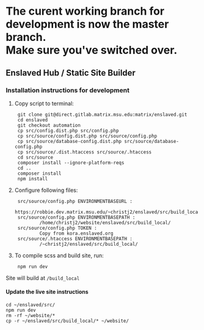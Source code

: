 # The curent working branch for development is now the master branch.<br />Make sure you've switched over.

## Enslaved Hub / Static Site Builder

### Installation instructions for development
1. Copy script to terminal:

        git clone git@direct.gitlab.matrix.msu.edu:matrix/enslaved.git
        cd enslaved
        git checkout automation
        cp src/config.dist.php src/config.php
        cp src/source/config.dist.php src/source/config.php
        cp src/source/database-config.dist.php src/source/database-config.php
        cp src/source/.dist.htaccess src/source/.htaccess
        cd src/source
        composer install --ignore-platform-reqs
        cd ..
        composer install
        npm install

2. Configure following files:

        src/source/config.php ENVIRONMENTBASEURL : 
                https://robbie.dev.matrix.msu.edu/~christj2/enslaved/src/build_local/
        src/source/config.php ENVIRONMENTBASEPATH : 
                /home/christj2/website/enslaved/src/build_local/
        src/source/config.php TOKEN : 
                Copy from kora.enslaved.org
        src/source/.htaccess ENVIRONMENTBASEPATH : 
                /~christj2/enslaved/src/build_local/


3. To compile scss and build site, run:

        npm run dev

Site will build at `/build_local`

#### Update the live site instructions
```
cd ~/enslaved/src/
npm run dev
rm -rf ~/website/*
cp -r ~/enslaved/src/build_local/* ~/website/
```
